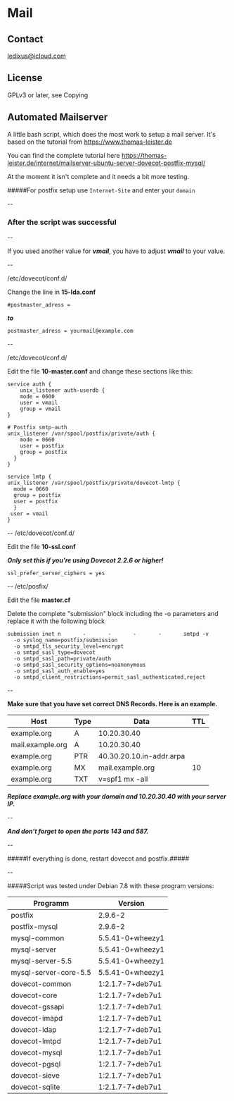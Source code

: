 # Mail

## Contact

ledixus@icloud.com

## License

GPLv3 or later, see Copying

## Automated Mailserver

A little bash script, which does the most work
to setup a mail server. It's based on the
tutorial from <https://www.thomas-leister.de>

You can find the complete tutorial here <https://thomas-leister.de/internet/mailserver-ubuntu-server-dovecot-postfix-mysql/>

At the moment it isn't complete and it needs a bit more testing.

#####For postfix setup use ```Internet-Site``` and enter your ```domain```

--

### After the script was successful
--

If you used another value for ***vmail***, you have to adjust ***vmail*** to your value.

--

/etc/dovecot/conf.d/

Change the line in **15-lda.conf**

	#postmaster_adress = 

***to***

	postmaster_adress = yourmail@example.com

--
	
/etc/dovecot/conf.d/

Edit the file **10-master.conf** and change these sections like this:

	service auth {
    	unix_listener auth-userdb {
        mode = 0600
        user = vmail
        group = vmail
    }

    # Postfix smtp-auth
    unix_listener /var/spool/postfix/private/auth {
        mode = 0660
        user = postfix
        group = postfix
      }
	}
	
	service lmtp {
    unix_listener /var/spool/postfix/private/dovecot-lmtp {
      mode = 0660
      group = postfix
      user = postfix
      }
     user = vmail
	}

--
/etc/dovecot/conf.d/

Edit the file **10-ssl.conf**

			
***Only set this if you're using Dovecot 2.2.6 or higher!***

	ssl_prefer_server_ciphers = yes
	
--
/etc/posfix/

Edit the file **master.cf**

Delete the complete "submission" block including the -o parameters and replace it with the following block

	submission inet n       -       -       -       -       smtpd -v
  	  -o syslog_name=postfix/submission
  	  -o smtpd_tls_security_level=encrypt
  	  -o smtpd_sasl_type=dovecot
  	  -o smtpd_sasl_path=private/auth
  	  -o smtpd_sasl_security_options=noanonymous
  	  -o smtpd_sasl_auth_enable=yes
  	  -o smtpd_client_restrictions=permit_sasl_authenticated,reject
--
  	
**Make sure that you have set correct DNS Records. Here is an example.**

Host             | Type  | Data                         | TTL
-----------------|-------|------------------------------|--------
example.org      | A     | 10.20.30.40                  | 
mail.example.org | A     | 10.20.30.40                  |
example.org      | PTR   | 40.30.20.10.in-addr.arpa     |
example.org      | MX    | mail.example.org             | 10
example.org		 | TXT   | v=spf1 mx -all

***Replace example.org with your domain and 10.20.30.40 with your server IP.***

--

***And don't forget to open the ports 143 and 587.***

-- 
 	          
#####If everything is done, restart dovecot and postfix.#####

--

#####Script was tested under Debian 7.8 with these program versions:

Programm              |     Version        |
----------------------|--------------------|
postfix               | 2.9.6-2            |
postfix-mysql         | 2.9.6-2            |
mysql-common          | 5.5.41-0+wheezy1   | 
mysql-server          | 5.5.41-0+wheezy1   | 
mysql-server-5.5      | 5.5.41-0+wheezy1   | 
mysql-server-core-5.5 | 5.5.41-0+wheezy1   |
dovecot-common        | 1:2.1.7-7+deb7u1   | 
dovecot-core          | 1:2.1.7-7+deb7u1   |
dovecot-gssapi        | 1:2.1.7-7+deb7u1   |
dovecot-imapd         | 1:2.1.7-7+deb7u1   |
dovecot-ldap          | 1:2.1.7-7+deb7u1   | 
dovecot-lmtpd         | 1:2.1.7-7+deb7u1   |
dovecot-mysql         | 1:2.1.7-7+deb7u1   | 
dovecot-pgsql         | 1:2.1.7-7+deb7u1   | 
dovecot-sieve         | 1:2.1.7-7+deb7u1   |
dovecot-sqlite        | 1:2.1.7-7+deb7u1   |  